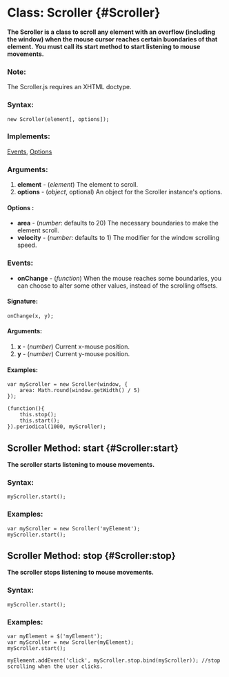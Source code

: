 Class: Scroller {#Scroller}
===========================

**The Scroller is a class to scroll any element with an overflow (including the window) when the mouse cursor reaches certain buondaries of that element.**
**You must call its start method to start listening to mouse movements.**

### Note:

The Scroller.js requires an XHTML doctype.

### Syntax:

	new Scroller(element[, options]);

### Implements:

[Events][], [Options][]

### Arguments:

1. **element** - (*element*) The element to scroll.
2. **options** - (*object*, optional) An object for the Scroller instance's options.

#### Options :

* **area**     - (*number*: defaults to 20) The necessary boundaries to make the element scroll.
* **velocity** - (*number*: defaults to 1) The modifier for the window scrolling speed.

### Events:

* **onChange** - (*function*) When the mouse reaches some boundaries, you can choose to alter some other values, instead of the scrolling offsets.

#### Signature:

	onChange(x, y);

#### Arguments:

1. **x** - (*number*) Current x-mouse position.
2. **y** - (*number*) Current y-mouse position.

#### Examples:

	var myScroller = new Scroller(window, {
		area: Math.round(window.getWidth() / 5)
	});

	(function(){
		this.stop();
		this.start();
	}).periodical(1000, myScroller);



Scroller Method: start {#Scroller:start}
----------------------------------------

**The scroller starts listening to mouse movements.**

###	Syntax:

	myScroller.start();

###	Examples:

	var myScroller = new Scroller('myElement');
	myScroller.start();



Scroller Method: stop {#Scroller:stop}
--------------------------------------

**The scroller stops listening to mouse movements.**

###	Syntax:

	myScroller.start();

###	Examples:

	var myElement = $('myElement');
	var myScroller = new Scroller(myElement);
	myScroller.start();

	myElement.addEvent('click', myScroller.stop.bind(myScroller)); //stop scrolling when the user clicks.



[Events]: /Class/Class.Extras#Events
[Options]: /Class/Class.Extras#Options